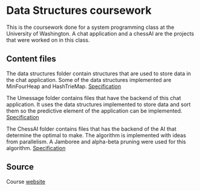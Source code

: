 # Data Structures coursework

This is the coursework done for a system programming class at the University of Washington. A chat application and a chessAI are the projects that were worked on in this class.

## Content files

The data structures folder contain structures that are used to store data in the chat application. Some of the data structures implemented are MinFourHeap and HashTrieMap. [Specification](https://courses.cs.washington.edu/courses/cse332/18wi/assignments/projects/p1/spec1.pdf)

The Umessage folder contains files that have the backend of this chat application. It uses the data structures implemented to store data and sort them so the predictive element of the application can be implemented. [Specification](https://courses.cs.washington.edu/courses/cse332/18wi/assignments/projects/p2/spec2.pdf)

The ChessAI folder contains files that has the backend of the AI that determine the optimal to make. The algorithm is implemented with ideas from parallelism. A Jamboree and alpha-beta pruning were used for this algorithm. [Specification](https://courses.cs.washington.edu/courses/cse332/18wi/assignments/projects/p3/spec3.pdf)


## Source
Course [website](https://courses.cs.washington.edu/courses/cse332/18wi/)
